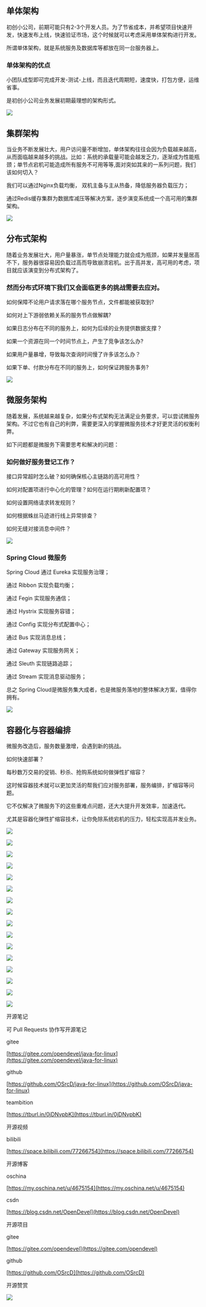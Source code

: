 

## 单体架构

初创小公司，前期可能只有2-3个开发人员。为了节省成本，并希望项目快速开发，快速发布上线，快速验证市场，这个时候就可以考虑采用单体架构进行开发。

所谓单体架构，就是系统服务及数据库等都放在同一台服务器上。

### 单体架构的优点

小团队成型即可完成开发-测试-上线，而且迭代周期短，速度快，打包方便，运维省事。

是初创小公司业务发展初期最理想的架构形式。

![](https://tcs.teambition.net/storage/312181ed43a8ea7dd2e9b2d9d12d90cab076?Signature=eyJhbGciOiJIUzI1NiIsInR5cCI6IkpXVCJ9.eyJBcHBJRCI6IjU5Mzc3MGZmODM5NjMyMDAyZTAzNThmMSIsIl9hcHBJZCI6IjU5Mzc3MGZmODM5NjMyMDAyZTAzNThmMSIsIl9vcmdhbml6YXRpb25JZCI6IiIsImV4cCI6MTYxMjc5NjYzMSwiaWF0IjoxNjEyMTkxODMxLCJyZXNvdXJjZSI6Ii9zdG9yYWdlLzMxMjE4MWVkNDNhOGVhN2RkMmU5YjJkOWQxMmQ5MGNhYjA3NiJ9.C4juaHtPdqdqxr-scf0OSpQFwZ5ztEBaLJgJ4qWguYc&download=image.png "")



## 集群架构

当业务不断发展壮大，用户访问量不断增加，单体架构往往会因为负载越来越高，从而面临越来越多的挑战。比如：系统的承载量可能会越发乏力，逐渐成为性能瓶颈；单节点宕机可能造成所有服务不可用等等,面对突如其来的一系列问题，我们该如何切入？

我们可以通过Nginx负载均衡， 双机主备与主从热备，降低服务器负载压力；

通过Redis缓存集群为数据库减压等解决方案，逐步演变系统成一个高可用的集群架构。

![](https://tcs.teambition.net/storage/31211ab9f62bf053eda736660f3dd4eb1683?Signature=eyJhbGciOiJIUzI1NiIsInR5cCI6IkpXVCJ9.eyJBcHBJRCI6IjU5Mzc3MGZmODM5NjMyMDAyZTAzNThmMSIsIl9hcHBJZCI6IjU5Mzc3MGZmODM5NjMyMDAyZTAzNThmMSIsIl9vcmdhbml6YXRpb25JZCI6IiIsImV4cCI6MTYxMjc5NjYzMSwiaWF0IjoxNjEyMTkxODMxLCJyZXNvdXJjZSI6Ii9zdG9yYWdlLzMxMjExYWI5ZjYyYmYwNTNlZGE3MzY2NjBmM2RkNGViMTY4MyJ9.sKx_G9ttM6JUqJ6-A3F5IpVSnU2BzUokFrPhRTJrtZE&download=image.png "")

## 分布式架构

随着业务发展壮大，用户量暴涨，单节点处理能力就会成为瓶颈，如果并发量居高不下，服务器很容易因负载过高而导致崩溃宕机。出于高并发，高可用的考虑，项目就应该演变到分布式架构了。

### 然而分布式环境下我们又会面临更多的挑战需要去应对。

如何保障不论用户请求落在哪个服务节点，文件都能被获取到?

如何对上下游弱依赖关系的服务节点做解耦?

如果日志分布在不同的服务上，如何为后续的业务提供数据支撑？

如果一个资源在同一个时间节点上，产生了竞争该怎么办?

如果用户量暴增，导致每次查询时间慢了许多该怎么办？

如果下单、付款分布在不同的服务上，如何保证跨服务事务?

![](https://tcs.teambition.net/storage/3121a448879a1ae95952080f78a2952d22be?Signature=eyJhbGciOiJIUzI1NiIsInR5cCI6IkpXVCJ9.eyJBcHBJRCI6IjU5Mzc3MGZmODM5NjMyMDAyZTAzNThmMSIsIl9hcHBJZCI6IjU5Mzc3MGZmODM5NjMyMDAyZTAzNThmMSIsIl9vcmdhbml6YXRpb25JZCI6IiIsImV4cCI6MTYxMjc5NjYzMSwiaWF0IjoxNjEyMTkxODMxLCJyZXNvdXJjZSI6Ii9zdG9yYWdlLzMxMjFhNDQ4ODc5YTFhZTk1OTUyMDgwZjc4YTI5NTJkMjJiZSJ9.lIzmlDUyuYseuL3k-rZPv-D8zFcutmPgUz6v_1qr0HI&download=image.png "")

## 微服务架构

随着发展，系统越来越复杂，如果分布式架构无法满足业务要求，可以尝试微服务架构。不过它也有自己的利弊，需要更深入的掌握微服务技术才好更灵活的权衡利弊。

如下问题都是微服务下需要思考和解决的问题：

### 如何做好服务登记工作？

接口异常超时怎么破？如何确保核心主链路的高可用性？

如何对配置项进行中心化的管理？如何在运行期刷新配置项？

如何设置网络请求转发规则？

如何根据蛛丝马迹进行线上异常排查？

如何无缝对接消息中间件？

![](https://tcs.teambition.net/storage/3121d717b9023c17a92ef8f4d13b335ed196?Signature=eyJhbGciOiJIUzI1NiIsInR5cCI6IkpXVCJ9.eyJBcHBJRCI6IjU5Mzc3MGZmODM5NjMyMDAyZTAzNThmMSIsIl9hcHBJZCI6IjU5Mzc3MGZmODM5NjMyMDAyZTAzNThmMSIsIl9vcmdhbml6YXRpb25JZCI6IiIsImV4cCI6MTYxMjc5NjYzMSwiaWF0IjoxNjEyMTkxODMxLCJyZXNvdXJjZSI6Ii9zdG9yYWdlLzMxMjFkNzE3YjkwMjNjMTdhOTJlZjhmNGQxM2IzMzVlZDE5NiJ9.bAiiWmASPqZk2vmKVXZ5yLIRLEzcbARQP-l4EmAg498&download=image.png "")

### Spring Cloud 微服务

Spring Cloud 通过 Eureka 实现服务治理；

通过 Ribbon 实现负载均衡；

通过 Fegin 实现服务通信；

通过 Hystrix 实现服务容错；

通过 Config 实现分布式配置中心；

通过 Bus 实现消息总线；

通过 Gateway 实现服务网关；

通过 Sleuth 实现链路追踪；

通过 Stream 实现消息驱动服务；

总之 Spring Cloud是微服务集大成者，也是微服务落地的整体解决方案，值得你拥有。

![](https://tcs.teambition.net/storage/31210f5198c2c717365ce79b676ab6315b41?Signature=eyJhbGciOiJIUzI1NiIsInR5cCI6IkpXVCJ9.eyJBcHBJRCI6IjU5Mzc3MGZmODM5NjMyMDAyZTAzNThmMSIsIl9hcHBJZCI6IjU5Mzc3MGZmODM5NjMyMDAyZTAzNThmMSIsIl9vcmdhbml6YXRpb25JZCI6IiIsImV4cCI6MTYxMjc5NjYzMSwiaWF0IjoxNjEyMTkxODMxLCJyZXNvdXJjZSI6Ii9zdG9yYWdlLzMxMjEwZjUxOThjMmM3MTczNjVjZTc5YjY3NmFiNjMxNWI0MSJ9.0bx3NjL_G3ieGuNtd7uvJPiySYp-3R1r5Y52M8wPmr0&download=image.png "")

## 容器化与容器编排

微服务改造后，服务数量激增，会遇到新的挑战。

如何快速部署？

每秒数万交易的促销、秒杀、抢购系统如何做弹性扩缩容？

这时候容器技术就可以更加灵活的帮我们应对服务部署，服务编排，扩缩容等问题。

它不仅解决了微服务下的这些重难点问题，还大大提升开发效率，加速迭代。

尤其是容器化弹性扩缩容技术，让你免除系统宕机的压力，轻松实现高并发业务。

![](https://tcs.teambition.net/storage/312178917084fba6526b521d41f85a7a9425?Signature=eyJhbGciOiJIUzI1NiIsInR5cCI6IkpXVCJ9.eyJBcHBJRCI6IjU5Mzc3MGZmODM5NjMyMDAyZTAzNThmMSIsIl9hcHBJZCI6IjU5Mzc3MGZmODM5NjMyMDAyZTAzNThmMSIsIl9vcmdhbml6YXRpb25JZCI6IiIsImV4cCI6MTYxMjc5NjYzMSwiaWF0IjoxNjEyMTkxODMxLCJyZXNvdXJjZSI6Ii9zdG9yYWdlLzMxMjE3ODkxNzA4NGZiYTY1MjZiNTIxZDQxZjg1YTdhOTQyNSJ9.1YJtjF9r48nF6vqEhIKXTYMK4_eHUIclXmS8T8SO9LA&download=image.png "")



![](https://tcs.teambition.net/storage/31217c2ebc8935ab3d203269bc55a1329a91?Signature=eyJhbGciOiJIUzI1NiIsInR5cCI6IkpXVCJ9.eyJBcHBJRCI6IjU5Mzc3MGZmODM5NjMyMDAyZTAzNThmMSIsIl9hcHBJZCI6IjU5Mzc3MGZmODM5NjMyMDAyZTAzNThmMSIsIl9vcmdhbml6YXRpb25JZCI6IiIsImV4cCI6MTYxMjc5NjYzMSwiaWF0IjoxNjEyMTkxODMxLCJyZXNvdXJjZSI6Ii9zdG9yYWdlLzMxMjE3YzJlYmM4OTM1YWIzZDIwMzI2OWJjNTVhMTMyOWE5MSJ9.bJ1E3sP-__1kkTs22-RDh0me7AMJEbhsXPt_313FecM&download=image.png "")



![](https://tcs.teambition.net/storage/31213a0a5f17a88e31086a58f13b66f6311b?Signature=eyJhbGciOiJIUzI1NiIsInR5cCI6IkpXVCJ9.eyJBcHBJRCI6IjU5Mzc3MGZmODM5NjMyMDAyZTAzNThmMSIsIl9hcHBJZCI6IjU5Mzc3MGZmODM5NjMyMDAyZTAzNThmMSIsIl9vcmdhbml6YXRpb25JZCI6IiIsImV4cCI6MTYxMjc5NjYzMSwiaWF0IjoxNjEyMTkxODMxLCJyZXNvdXJjZSI6Ii9zdG9yYWdlLzMxMjEzYTBhNWYxN2E4OGUzMTA4NmE1OGYxM2I2NmY2MzExYiJ9.hKHCU0EfH04umix8mflL7ESbM8-fqc6iQP6Xfhq8d5A&download=image.png "")

![](https://tcs.teambition.net/storage/3121677505a45c45c8e88c8494844b8d6da1?Signature=eyJhbGciOiJIUzI1NiIsInR5cCI6IkpXVCJ9.eyJBcHBJRCI6IjU5Mzc3MGZmODM5NjMyMDAyZTAzNThmMSIsIl9hcHBJZCI6IjU5Mzc3MGZmODM5NjMyMDAyZTAzNThmMSIsIl9vcmdhbml6YXRpb25JZCI6IiIsImV4cCI6MTYxMjc5NjYzMSwiaWF0IjoxNjEyMTkxODMxLCJyZXNvdXJjZSI6Ii9zdG9yYWdlLzMxMjE2Nzc1MDVhNDVjNDVjOGU4OGM4NDk0ODQ0YjhkNmRhMSJ9.l_2XETWd5oCPs2SEUmduSseSridp4mEY1zS3kNnqE_w&download=image.png "")

![](https://tcs.teambition.net/storage/31212c8643bb69a387833dfbc713eb25f714?Signature=eyJhbGciOiJIUzI1NiIsInR5cCI6IkpXVCJ9.eyJBcHBJRCI6IjU5Mzc3MGZmODM5NjMyMDAyZTAzNThmMSIsIl9hcHBJZCI6IjU5Mzc3MGZmODM5NjMyMDAyZTAzNThmMSIsIl9vcmdhbml6YXRpb25JZCI6IiIsImV4cCI6MTYxMjc5NjYzMSwiaWF0IjoxNjEyMTkxODMxLCJyZXNvdXJjZSI6Ii9zdG9yYWdlLzMxMjEyYzg2NDNiYjY5YTM4NzgzM2RmYmM3MTNlYjI1ZjcxNCJ9.uVgMg35OesAdM3Lv0q-kq68VaZ1qAQQtVnyMY3fJcQg&download=image.png "")

![](https://tcs.teambition.net/storage/3121c91b2e0ed9423f8d84168e867657dd31?Signature=eyJhbGciOiJIUzI1NiIsInR5cCI6IkpXVCJ9.eyJBcHBJRCI6IjU5Mzc3MGZmODM5NjMyMDAyZTAzNThmMSIsIl9hcHBJZCI6IjU5Mzc3MGZmODM5NjMyMDAyZTAzNThmMSIsIl9vcmdhbml6YXRpb25JZCI6IiIsImV4cCI6MTYxMjc5NjYzMSwiaWF0IjoxNjEyMTkxODMxLCJyZXNvdXJjZSI6Ii9zdG9yYWdlLzMxMjFjOTFiMmUwZWQ5NDIzZjhkODQxNjhlODY3NjU3ZGQzMSJ9.7ZxhfIuoEphSbjB8lO_X379cSrhnWKrqqtMvdefb1co&download=image.png "")

![](https://tcs.teambition.net/storage/3121bdc4b7535a6174e5836845c40cc2ab02?Signature=eyJhbGciOiJIUzI1NiIsInR5cCI6IkpXVCJ9.eyJBcHBJRCI6IjU5Mzc3MGZmODM5NjMyMDAyZTAzNThmMSIsIl9hcHBJZCI6IjU5Mzc3MGZmODM5NjMyMDAyZTAzNThmMSIsIl9vcmdhbml6YXRpb25JZCI6IiIsImV4cCI6MTYxMjc5NjYzMSwiaWF0IjoxNjEyMTkxODMxLCJyZXNvdXJjZSI6Ii9zdG9yYWdlLzMxMjFiZGM0Yjc1MzVhNjE3NGU1ODM2ODQ1YzQwY2MyYWIwMiJ9.3Bzi3a-e3uDU_nvIQSE--F3H_IRPVXYjYoreYiwTFI4&download=image.png "")

![](https://tcs.teambition.net/storage/3121d66744a9f8c51c5e66dafec23f80432f?Signature=eyJhbGciOiJIUzI1NiIsInR5cCI6IkpXVCJ9.eyJBcHBJRCI6IjU5Mzc3MGZmODM5NjMyMDAyZTAzNThmMSIsIl9hcHBJZCI6IjU5Mzc3MGZmODM5NjMyMDAyZTAzNThmMSIsIl9vcmdhbml6YXRpb25JZCI6IiIsImV4cCI6MTYxMjc5NjYzMSwiaWF0IjoxNjEyMTkxODMxLCJyZXNvdXJjZSI6Ii9zdG9yYWdlLzMxMjFkNjY3NDRhOWY4YzUxYzVlNjZkYWZlYzIzZjgwNDMyZiJ9.lCdYMSLckBFSasXYB_nvTU9VBEkrnnJg9gCUV38230M&download=image.png "")

![](https://tcs.teambition.net/storage/31219533ee4d8b2048170b75b7986c5741ec?Signature=eyJhbGciOiJIUzI1NiIsInR5cCI6IkpXVCJ9.eyJBcHBJRCI6IjU5Mzc3MGZmODM5NjMyMDAyZTAzNThmMSIsIl9hcHBJZCI6IjU5Mzc3MGZmODM5NjMyMDAyZTAzNThmMSIsIl9vcmdhbml6YXRpb25JZCI6IiIsImV4cCI6MTYxMjc5NjYzMSwiaWF0IjoxNjEyMTkxODMxLCJyZXNvdXJjZSI6Ii9zdG9yYWdlLzMxMjE5NTMzZWU0ZDhiMjA0ODE3MGI3NWI3OTg2YzU3NDFlYyJ9.k9ER69uN2pNLGSDQorK9dDMVStvGrycIdtKqvWZAmf4&download=image.png "")

![](https://tcs.teambition.net/storage/3121f2b5bf16734bc530fde2ad1d8f2f7194?Signature=eyJhbGciOiJIUzI1NiIsInR5cCI6IkpXVCJ9.eyJBcHBJRCI6IjU5Mzc3MGZmODM5NjMyMDAyZTAzNThmMSIsIl9hcHBJZCI6IjU5Mzc3MGZmODM5NjMyMDAyZTAzNThmMSIsIl9vcmdhbml6YXRpb25JZCI6IiIsImV4cCI6MTYxMjc5NjYzMSwiaWF0IjoxNjEyMTkxODMxLCJyZXNvdXJjZSI6Ii9zdG9yYWdlLzMxMjFmMmI1YmYxNjczNGJjNTMwZmRlMmFkMWQ4ZjJmNzE5NCJ9.RzkdHfw5PX1ObTR2feou-_Qt598gkmin2i3nVllVcIo&download=image.png "")

![](https://tcs.teambition.net/storage/3121e832ceeed7c031954c57e9f24e9dc320?Signature=eyJhbGciOiJIUzI1NiIsInR5cCI6IkpXVCJ9.eyJBcHBJRCI6IjU5Mzc3MGZmODM5NjMyMDAyZTAzNThmMSIsIl9hcHBJZCI6IjU5Mzc3MGZmODM5NjMyMDAyZTAzNThmMSIsIl9vcmdhbml6YXRpb25JZCI6IiIsImV4cCI6MTYxMjc5NjYzMSwiaWF0IjoxNjEyMTkxODMxLCJyZXNvdXJjZSI6Ii9zdG9yYWdlLzMxMjFlODMyY2VlZWQ3YzAzMTk1NGM1N2U5ZjI0ZTlkYzMyMCJ9.9_m8tYRRVv1jIY4EtdgzD8ga4kE2mQCK189v4oGhQsU&download=image.png "")

![](https://tcs.teambition.net/storage/3121bd98e534b12680c9ffa428ef9c193451?Signature=eyJhbGciOiJIUzI1NiIsInR5cCI6IkpXVCJ9.eyJBcHBJRCI6IjU5Mzc3MGZmODM5NjMyMDAyZTAzNThmMSIsIl9hcHBJZCI6IjU5Mzc3MGZmODM5NjMyMDAyZTAzNThmMSIsIl9vcmdhbml6YXRpb25JZCI6IiIsImV4cCI6MTYxMjc5NjYzMSwiaWF0IjoxNjEyMTkxODMxLCJyZXNvdXJjZSI6Ii9zdG9yYWdlLzMxMjFiZDk4ZTUzNGIxMjY4MGM5ZmZhNDI4ZWY5YzE5MzQ1MSJ9.gHZriW4cg8ipvXumaX66Gc-P3Mf3pjXXUbZGlgF09_0&download=image.png "")

![](https://tcs.teambition.net/storage/3121c4870889f94ff212076a452f489ef313?Signature=eyJhbGciOiJIUzI1NiIsInR5cCI6IkpXVCJ9.eyJBcHBJRCI6IjU5Mzc3MGZmODM5NjMyMDAyZTAzNThmMSIsIl9hcHBJZCI6IjU5Mzc3MGZmODM5NjMyMDAyZTAzNThmMSIsIl9vcmdhbml6YXRpb25JZCI6IiIsImV4cCI6MTYxMjc5NjYzMSwiaWF0IjoxNjEyMTkxODMxLCJyZXNvdXJjZSI6Ii9zdG9yYWdlLzMxMjFjNDg3MDg4OWY5NGZmMjEyMDc2YTQ1MmY0ODllZjMxMyJ9.rgn-ARIGjdZZ5UwDGxocoeNR69oHECmMo682MJYgKWg&download=image.png "")

![](https://tcs.teambition.net/storage/31216c12ccedcff20de6d12cb4eb67de4143?Signature=eyJhbGciOiJIUzI1NiIsInR5cCI6IkpXVCJ9.eyJBcHBJRCI6IjU5Mzc3MGZmODM5NjMyMDAyZTAzNThmMSIsIl9hcHBJZCI6IjU5Mzc3MGZmODM5NjMyMDAyZTAzNThmMSIsIl9vcmdhbml6YXRpb25JZCI6IiIsImV4cCI6MTYxMjc5NjYzMSwiaWF0IjoxNjEyMTkxODMxLCJyZXNvdXJjZSI6Ii9zdG9yYWdlLzMxMjE2YzEyY2NlZGNmZjIwZGU2ZDEyY2I0ZWI2N2RlNDE0MyJ9.jOEzCc3z0spUDsq_KkO_7uHcIL_MCpvQZxOWboEc-60&download=image.png "")

![](https://tcs.teambition.net/storage/3121f2735e4cb9fc350329adc24c7b677d42?Signature=eyJhbGciOiJIUzI1NiIsInR5cCI6IkpXVCJ9.eyJBcHBJRCI6IjU5Mzc3MGZmODM5NjMyMDAyZTAzNThmMSIsIl9hcHBJZCI6IjU5Mzc3MGZmODM5NjMyMDAyZTAzNThmMSIsIl9vcmdhbml6YXRpb25JZCI6IiIsImV4cCI6MTYxMjc5NjYzMSwiaWF0IjoxNjEyMTkxODMxLCJyZXNvdXJjZSI6Ii9zdG9yYWdlLzMxMjFmMjczNWU0Y2I5ZmMzNTAzMjlhZGMyNGM3YjY3N2Q0MiJ9.W0bwDACrvoS1Yr0EJIMemB3KWGizr6-wHj7MpFLJwmM&download=image.png "")

![](https://tcs.teambition.net/storage/3121dd7d9ec78376f682c4321eca00d7b801?Signature=eyJhbGciOiJIUzI1NiIsInR5cCI6IkpXVCJ9.eyJBcHBJRCI6IjU5Mzc3MGZmODM5NjMyMDAyZTAzNThmMSIsIl9hcHBJZCI6IjU5Mzc3MGZmODM5NjMyMDAyZTAzNThmMSIsIl9vcmdhbml6YXRpb25JZCI6IiIsImV4cCI6MTYxMjc5NjYzMSwiaWF0IjoxNjEyMTkxODMxLCJyZXNvdXJjZSI6Ii9zdG9yYWdlLzMxMjFkZDdkOWVjNzgzNzZmNjgyYzQzMjFlY2EwMGQ3YjgwMSJ9.zJtmKCripd3DyWserkLAs2T_tpxjIOVLqBAuLAIngAA&download=image.png "")





开源笔记

可 Pull Requests 协作写开源笔记

gitee

[https://gitee.com/opendevel/java-for-linux](https://gitee.com/opendevel/java-for-linux)

github

[https://github.com/OSrcD/java-for-linux](https://github.com/OSrcD/java-for-linux)

teambition

[https://tburl.in/0jDNvpbK](https://tburl.in/0jDNvpbK)

开源视频

bilibili

[https://space.bilibili.com/77266754](https://space.bilibili.com/77266754)

开源博客

oschina

[https://my.oschina.net/u/4675154](https://my.oschina.net/u/4675154)

csdn

[https://blog.csdn.net/OpenDevel](https://blog.csdn.net/OpenDevel)

开源项目

gitee

[https://gitee.com/opendevel](https://gitee.com/opendevel)

github

[https://github.com/OSrcD](https://github.com/OSrcD)

开源赞赏

![](https://tcs.teambition.net/storage/3121aed56e96d914e1046f3b498b493ce232?Signature=eyJhbGciOiJIUzI1NiIsInR5cCI6IkpXVCJ9.eyJBcHBJRCI6IjU5Mzc3MGZmODM5NjMyMDAyZTAzNThmMSIsIl9hcHBJZCI6IjU5Mzc3MGZmODM5NjMyMDAyZTAzNThmMSIsIl9vcmdhbml6YXRpb25JZCI6IiIsImV4cCI6MTYxMjc5NjYzMSwiaWF0IjoxNjEyMTkxODMxLCJyZXNvdXJjZSI6Ii9zdG9yYWdlLzMxMjFhZWQ1NmU5NmQ5MTRlMTA0NmYzYjQ5OGI0OTNjZTIzMiJ9.jBmWt7YwHoKXuToOaU8CqR03L_PkY1056SBo_XtlD2g&download=image.png "")

